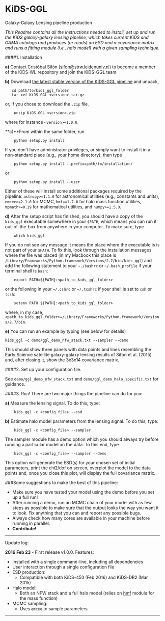# KiDS-GGL
Galaxy-Galaxy Lensing pipeline production

*This Readme contains all the instructions needed to install, set up and run
the KiDS galaxy-galaxy lensing pipeline, which takes current KiDS and GAMA
catalogs and produces (or reads) an ESD and a covariance matrix and runs a
fitting module (i.e., halo model) with a given sampling technique.*

####1. Installation
    
    
**a)** Contact Cristóbal Sifón (sifon@strw.leidenuniv.nl) to become a member
       of the KiDS-WL repository and join the KiDS-GGL team

**b)** Download [the latest stable version of the KiDS-GGL pipeline](https://github.com/KiDS-WL/KiDS-GGL/releases/latest) and unpack,

       cd path/to/kids_ggl_folder
       tar xvf KiDS-GGL-<version>.tar.gz

or, if you chose to download the `.zip` file,

        unzip KiDS-GGL-<version>.zip

where for instance `<version>=1.0.0`.

**c)**From within the same folder, run

        python setup.py install

If you don't have administrator privileges, or simply want to install it in a non-standard place (e.g., your home directory), then type

        python setup.py install --prefix=path/to/installation/
    
or
    
        python setup.py install --user

Either of these will install some additional packages required by the pipeline: `astropy>=1.1.0` for astronomical utilities (e.g., constants and units), `emcee>=2.1.0` for MCMC, `hmf==1.7.0` for halo mass function utilities, `mpmath>=0.19` for mathematical utilities, and `numpy>=1.5.0`.

**d)** After the setup script has finished, you should have a copy of the `kids_ggl` executable somewhere in your `$PATH`, which means you can run it out-of-the-box from anywhere in your computer. To make sure, type

        which kids_ggl

If you do not see any message it means the place where the executable is is not part of your `$PATH`. To fix this, look through the installation messages where the file was placed (in my Macbook this place is `/Library/Frameworks/Python.framework/Versions/2.7/bin/kids_ggl`) and add the following statement to your `~./bashrc` or `~/.bash_profile` if your terminal shell is `bash`:

        export PATH=${PATH}:<path_to_kids_ggl_folder>

or the following in your `~/.cshrc` or `~/.tcshrc` if your shell is set to `csh` or `tcsh`:

        setenv PATH ${PATH}:<path_to_kids_ggl_folder>

where, in my case, `<path_to_kids_ggl_folder>=/Library/Frameworks/Python.framework/Versions/2.7/bin`.

**e)** You can run an example by typing (see below for details)

    kids_ggl -c demo/ggl_demo_nfw_stack.txt --sampler --demo

This should show three panels with data points and lines resembling the Early Science satellite galaxy-galaxy lensing results of Sifon et al. (2015) and, after closing it, show the 3x3x14 covariance matrix.

####2. Set up your configuration file.
    
See `demo/ggl_demo_nfw_stack.txt` and `demo/ggl_demo_halo_specific.txt` for guidance.


####3. Run! 
There are two major things the pipeline can do for you:

**a)** Measure the lensing signal. To do this, type:

        kids_ggl -c <config_file> --esd

**b)** Estimate halo model parameters from the lensing signal. To do this, type:

        kids_ggl -c <config_file> --sampler

The sampler module has a demo option which you should always try before running a particular model on the data. To this end, type

        kids_ggl -c <config_file> --sampler --demo

This option will generate the ESD(s) for your chosen set of initial parameters, print the chi2/dof on screen, overplot the model to the data points and, once you close this plot, will display the full covariance matrix.


###Some suggestions to make the best of this pipeline:

- Make sure you have tested your model using the demo before you set up a full run!
- After running a demo, run an MCMC chain of your model with as few steps as possible to make sure that the output looks the way you want it to look. Fix anything that you can and report any possible bugs.
- Always check how many cores are available in your machine before running in parallel.
- **Contribute!**
 


---
Update log:

**2016 Feb 23** - First release v1.0.0. Features:
- Installed with a single command-line, including all dependencies
- User interaction through a single configuration file
- ESD production:
    - Compatible with both KiDS-450 (Feb 2016) and KiDS-DR2 (Mar 2015)
- Halo model:
    - Both an NFW stack and a full halo model (relies on [hmf](https://github.com/steven-murray/hmf) module for the mass function)
- MCMC sampling:
    - Uses `emcee` to sample parameters

---
